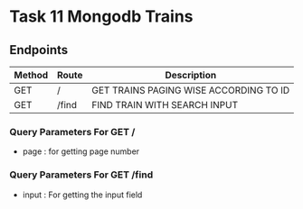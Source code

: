 # Task 11 Mongodb Trains 


## Endpoints

| Method    | Route     | Description |
| ----------| --------- | ----------- |
| GET       | /         | GET TRAINS PAGING WISE ACCORDING TO ID  |
| GET       | /find         | FIND TRAIN WITH SEARCH INPUT  |

### Query Parameters For GET /

- page : for getting page number

### Query Parameters For GET /find

- input : For getting the input field
